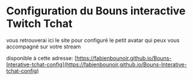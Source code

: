 # Configuration du Bouns interactive Twitch Tchat

vous retrouverai ici le site pour configuré le petit avatar qui peux vous accompagné sur votre stream

disponible à cette adresse:
[https://fabienbounoir.github.io/Bouns-Interative-tchat-config](https://fabienbounoir.github.io/Bouns-Interative-tchat-config)